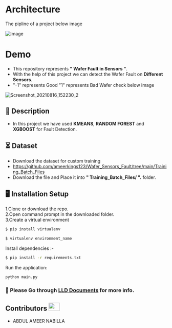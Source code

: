 # Architecture

The pipline of a project below image

![image](https://user-images.githubusercontent.com/67822092/129449507-c939db3b-b696-4650-b2be-5c9d4ef9814d.png)

# Demo

- This repository represents **" Wafer Fault in Sensors "**.
- With the help of this project we can detect the Wafer Fault on  **Different Sensors**.
- "-1" represents Good "1" represents Bad Wafer check below image
 
![Screenshot_20210816_152230_2](https://user-images.githubusercontent.com/67822092/129545886-131db174-953a-48d8-9881-c718b94d0c96.jpg)


  
## 📝 Description

- In this project we have used **KMEANS**, **RANDOM FOREST** and **XGBOOST** for Fault Detection.

## ⏳ Dataset
- Download the dataset for custom training
- https://github.com/ameerkings123/Wafer_Sensors_Fault/tree/main/Training_Batch_Files
- Download the file and Place it into **" Training_Batch_Files/ ".** folder.

## :desktop_computer:	Installation Setup
1.Clone or download the repo.<br>
2.Open command prompt in the downloaded folder.<br>
3.Create a virtual environment

```bash
$ pip install virtualenv
```
```bash
$ virtualenv environment_name
```
Install dependencies :-
```bash
$ pip install -r requirements.txt
```
Run the application:
```bash
python main.py
```

### :book: Please Go through [LLD Documents](https://github.com/ameerkings123/Wafer_Sensors_Fault/tree/main/LLD) for more info.


## Contributors <img src="https://raw.githubusercontent.com/TheDudeThatCode/TheDudeThatCode/master/Assets/Developer.gif" width=35 height=25> 
- ABDUL AMEER NABILLA





